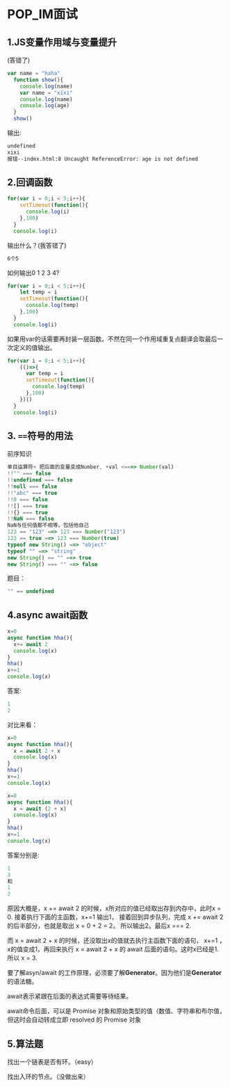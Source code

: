 # POP_IM面试

## 1.JS变量作用域与变量提升

(答错了)

```js
var name = "haha"
  function show(){
    console.log(name)
    var name = "xixi"
    console.log(name)
    console.log(age)
  }
  show()
```

输出:

```html
undefined
xixi
报错--index.html:8 Uncaught ReferenceError: age is not defined
```

## 2.回调函数

```js
for(var i = 0;i < 5;i++){
    setTimeout(function(){
      console.log(i)
    },100)
  }
  console.log(i)
```

输出什么？(我答错了)

```html
6个5
```

如何输出0 1 2 3 4?

```js
for(var i = 0;i < 5;i++){
    let temp = i
    setTimeout(function(){
      console.log(temp)
    },100)
  }
  console.log(i)
```

如果用var的话需要再封装一层函数。不然在同一个作用域重复点翻译会取最后一次定义的值输出。

```js
for(var i = 0;i < 5;i++){
    (()=>{
      var temp = i
      setTimeout(function(){
        console.log(temp)
      },100)
    })()
  }
  console.log(i)
```

## 3. `==`符号的用法

前序知识

```js
单目运算符+ 把后面的变量变成Number, +val <===> Number(val)
!!"" === false
!!undefined === false
!!null === false
!!"abc" === true
!!0 === false
!![] === true
!!{} === true
!!NaN === false
NaN与任何值都不相等，包括他自己
123 == "123" ==> 123 === Number("123")
123 == true ==> 123 === Number(true)
typeof new String() ==> "object"
typeof "" ==> "string"
new String() == "" ==> true
new String() === "" ==> false

```

题目：

```js
"" == undefined

```

## 4.async await函数

```js
x=0
async function hha(){
  x+= await 2
  console.log(x)
}
hha()
x+=1
console.log(x)
```

答案:

```js
1
2
```

对比来看：

```js
x=0
async function hha(){
  x = await 2 + x
  console.log(x)
}
hha()
x+=1
console.log(x)
```

```js
x=0
async function hha(){
  x = await (2 + x)
  console.log(x)
}
hha()
x+=1
console.log(x)
```

答案分别是:

```js
1
3
和
1
2
```

原因大概是，x += await 2 的时候，x所对应的值已经取出存到内存中，此时x = 0.
接着执行下面的主函数，x+=1 输出1， 接着回到异步队列，完成 x += await 2 的后半部分，也就是取出 x = 0 + 2 = 2。 所以输出2。最后x === 2.

而 x = await 2 + x 的时候，还没取出x的值就去执行主函数下面的语句， x+=1 ，x的值变成1，再回来执行 x = await 2 + x 的 await 后面的语句。这时x已经是1. 所以 x = 3.

要了解asyn/await 的工作原理，必须要了解**Generator**。因为他们是**Generator**的语法糖。

await表示紧跟在后面的表达式需要等待结果。

await命令后面，可以是 Promise 对象和原始类型的值（数值、字符串和布尔值，但这时会自动转成立即 resolved 的 Promise 对象
## 5.算法题

找出一个链表是否有环。（easy）

找出入环的节点。（没做出来）

